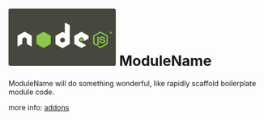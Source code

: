 ![ModuleName](https://github.com/victusfate/nodeModuleTemplate/raw/master/nodejs-dark.png)
ModuleName
===

ModuleName will do something wonderful, like rapidly scaffold boilerplate module code.

more info: [addons](http://nodejs.org/api/addons.html)